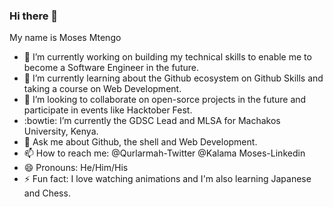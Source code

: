 ### Hi there 👋
My name is Moses Mtengo

- 🔭 I’m currently working on building my technical skills to enable me to become a Software Engineer in the future.
- 🌱 I’m currently learning about the Github ecosystem on Github Skills and taking a course on Web Development.
- 👯 I’m looking to collaborate on open-sorce projects in the future and participate in events like Hacktober Fest.
- :bowtie: I’m currently the GDSC Lead and MLSA for Machakos University, Kenya.
- 💬 Ask me about Github, the shell and Web Development.
- 📫 How to reach me: @Qurlarmah-Twitter @Kalama Moses-Linkedin
- 😄 Pronouns: He/Him/His
- ⚡ Fun fact: I love watching animations and I'm also learning Japanese and Chess.
